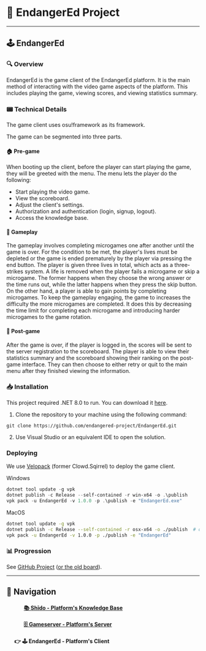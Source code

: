 # 🌱 EndangerEd Project

---

## 🕹️ EndangerEd

### 🔍 Overview
EndangerEd is the game client of the EndangerEd platform. It is the main method of interacting with the video game aspects of the platform.
This includes playing the game, viewing scores, and viewing statistics summary.

### 📟 Technical Details
The game client uses osu!framework as its framework.

The game can be segmented into three parts.

#### 🏠 Pre-game
When booting up the client, before the player can start playing the game, they will be greeted with the menu. 
The menu lets the player do the following:
- Start playing the video game.
- View the scoreboard.
- Adjust the client's settings.
- Authorization and authentication (login, signup, logout).
- Access the knowledge base.
#### 👾 Gameplay
The gameplay involves completing microgames one after another until the game is over. For the condition to be met, the player's 
lives must be depleted or the game is ended prematurely by the player via pressing the end button. The player is given three lives in total, 
which acts as a three-strikes system. A life is removed when the player fails a microgame or skip a microgame. 
The former happens when they choose the wrong answer or the time runs out, while the latter happens when they press the skip button.
On the other hand, a player is able to gain points by completing microgames. To keep the gameplay engaging, the game to increases
the difficulty the more microgames are completed. It does this by decreasing the time limit for completing each microgame and introducing
harder microgames to the game rotation.
#### 📝 Post-game
After the game is over, if the player is logged in, the scores will be sent to the server registration to the scoreboard. The player is able
to view their statistics summary and the scoreboard showing their ranking on the post-game interface. They can then choose to either retry
or quit to the main menu after they finished viewing the information.

### 📥 Installation

This project required .NET 8.0 to run. You can download it [here](https://dotnet.microsoft.com/download/dotnet).

1. Clone the repository to your machine using the following command:
```
git clone https://github.com/endangered-project/EndangerEd.git
```
2. Use Visual Studio or an equivalent IDE to open the solution.

### Deploying

We use [Velopack](https://github.com/velopack/velopack) (former Clowd.Sqirrel) to deploy the game client.

Windows

```powershell
dotnet tool update -g vpk
dotnet publish -c Release --self-contained -r win-x64 -o .\publish
vpk pack -u EndangerEd -v 1.0.0 -p .\publish -e "EndangerEd.exe"
```

MacOS

```bash
dotnet tool update -g vpk
dotnet publish -c Release --self-contained -r osx-x64 -o ./publish  # or osx-arm64
vpk pack -u EndangerEd -v 1.0.0 -p ./publish -e "EndangerEd"
```

### 📊 Progression
See [GitHub Project](https://github.com/orgs/endangered-project/projects/1/) ([or the old board](https://github.com/users/HelloYeew/projects/8/views/2)).

---

## 🧭 Navigation

#### &emsp;&emsp;&emsp; [📚 Shīdo - Platform's Knowledge Base](https://github.com/HelloYeew/shido)

#### &emsp;&emsp;&emsp; [🗄️ Gameserver - Platform's Server](https://github.com/endangered-project/gameserver)

#### &emsp;&nbsp;&nbsp;👉 🕹️ EndangerEd - Platform's Client